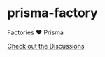 # prisma-factory
Factories ❤️ Prisma

[Check out the Discussions](echobind/prisma-factory/discussions)
